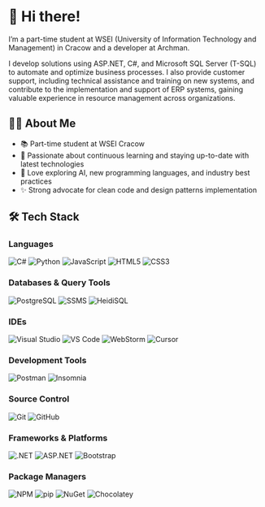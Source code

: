# 👋 Hi there!

I’m a part-time student at WSEI (University of Information Technology and Management) in Cracow and a developer at Archman.

I develop solutions using ASP.NET, C#, and Microsoft SQL Server (T-SQL) to automate and optimize business processes. I also provide customer support, including technical assistance and training on new systems, and contribute to the implementation and support of ERP systems, gaining valuable experience in resource management across organizations.

## 👨‍💻 About Me

- 📚 Part-time student at WSEI Cracow
- 🌱 Passionate about continuous learning and staying up-to-date with latest technologies
- 🧪 Love exploring AI, new programming languages, and industry best practices
- ✨ Strong advocate for clean code and design patterns implementation

## 🛠️ Tech Stack

### Languages
![C#](https://img.shields.io/badge/C%23-%23239120.svg?style=flat&logo=c-sharp&logoColor=white)
![Python](https://img.shields.io/badge/Python-3776AB?style=flat&logo=python&logoColor=white)
![JavaScript](https://img.shields.io/badge/JavaScript-%23323330.svg?style=flat&logo=javascript&logoColor=%23F7DF1E)
![HTML5](https://img.shields.io/badge/HTML5-%23E34F26.svg?style=flat&logo=html5&logoColor=white)
![CSS3](https://img.shields.io/badge/CSS3-%231572B6.svg?style=flat&logo=css3&logoColor=white)

### Databases & Query Tools
![PostgreSQL](https://img.shields.io/badge/PostgreSQL-316192?style=flat&logo=postgresql&logoColor=white)
![SSMS](https://img.shields.io/badge/SQL%20Server%20Management%20Studio-CC2927?style=flat&logo=microsoft-sql-server&logoColor=white)
![HeidiSQL](https://img.shields.io/badge/HeidiSQL-1C1E24?style=flat)

### IDEs
![Visual Studio](https://img.shields.io/badge/Visual%20Studio-5C2D91.svg?style=flat&logo=visual-studio&logoColor=white)
![VS Code](https://img.shields.io/badge/Visual%20Studio%20Code-0078d7.svg?style=flat&logo=visual-studio-code&logoColor=white)
![WebStorm](https://img.shields.io/badge/WebStorm-000000?style=flat&logo=webstorm&logoColor=white)
![Cursor](https://img.shields.io/badge/Cursor%20AI-000000?style=flat&logo=cursor&logoColor=white)

### Development Tools
![Postman](https://img.shields.io/badge/Postman-FF6C37?style=flat&logo=postman&logoColor=white)
![Insomnia](https://img.shields.io/badge/Insomnia-4000BF?style=flat&logo=insomnia&logoColor=white)

### Source Control
![Git](https://img.shields.io/badge/Git-%23F05033.svg?style=flat&logo=git&logoColor=white)
![GitHub](https://img.shields.io/badge/GitHub-%23121011.svg?style=flat&logo=github&logoColor=white)

### Frameworks & Platforms
![.NET](https://img.shields.io/badge/.NET-512BD4?style=flat&logo=dotnet&logoColor=white)
![ASP.NET](https://img.shields.io/badge/ASP.NET-512BD4?style=flat&logo=dotnet&logoColor=white)
![Bootstrap](https://img.shields.io/badge/Bootstrap-%23563D7C.svg?style=flat&logo=bootstrap&logoColor=white)

### Package Managers
![NPM](https://img.shields.io/badge/NPM-%23000000.svg?style=flat&logo=npm&logoColor=white)
![pip](https://img.shields.io/badge/pip-3775A9?style=flat&logo=pypi&logoColor=white)
![NuGet](https://img.shields.io/badge/NuGet-004880?style=flat&logo=nuget&logoColor=white)
![Chocolatey](https://img.shields.io/badge/Chocolatey-80B5E3?style=flat&logo=chocolatey&logoColor=white)
